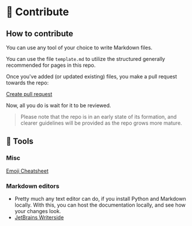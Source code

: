# 🌿 Contribute

## How to contribute

You can use any tool of your choice to write Markdown files.

You can use the file ``template.md`` to utilize the structured generally recommended for pages in this repo.

Once you've added (or updated existing) files, you make a pull request towards the
repo:

[Create pull request](https://github.com/markhj/fragments/pulls)

Now, all you do is wait for it to be reviewed.

> Please note that the repo is in an early state of its formation, and clearer guidelines will be provided
> as the repo grows more mature.

## 🔨 Tools

### Misc

[Emoji Cheatsheet](https://gist.github.com/roachhd/1f029bd4b50b8a524f3c)

### Markdown editors

*   Pretty much any text editor can do, if you install Python and Markdown locally. With this, you can host
the documentation locally, and see how your changes look.
*   [JetBrains Writerside](https://www.jetbrains.com/writerside/)
